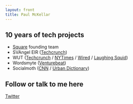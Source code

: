 ```yaml
---
layout: front
title: Paul McKellar
---
```


<div class="row">
  <div class="col-sm topic-section">
    <h2>
      10 years of tech projects
    </h2>
    <ul class="subtitle">
      <li>
        <a href="https://squareup.com/">Square</a> founding team<br />
      </li>
      <li>
        SVAngel EIR (<a href="https://techcrunch.com/2011/12/09/pm/">Techcrunch</a>)<br />
      </li>
      <li>
        WUT (<a href="https://techcrunch.com/2014/02/07/wut/">Techcrunch</a> /
          <a href="https://bits.blogs.nytimes.com/2014/07/13/certain-mobile-apps-covet-new-real-estate-the-lock-screen/">NYTimes</a> /
          <a href="https://www.wired.com/2014/06/smartphone-notifications/">Wired</a> /
          <a href="https://laughingsquid.com/wut-a-homescreen-chat-app-that-sends-silent-push-notifications/">Laughing Squid</a>)<br />
      </li>
      <li>
        Wordsmyte (<a href="https://venturebeat.com/2009/06/26/wordsmyte-find-the-right-word-to-expose-bad-things/">Venturebeat</a>)
      </li>
      <li>
        Socialmoth (<a href="http://money.cnn.com/2007/08/22/technology/facebook_economy.biz2/index.htm">CNN</a> / <a href="https://www.urbandictionary.com/define.php?term=socialmoth%20whore">Urban Dictionary</a>)
      </li>
    </ul>
  </div>
</div>
<div class="row">
  <div class="col-sm topic-section">
    <h2>
      Follow or talk to me here
    </h2>
    <p>
      <a href="http://twitter.com/pm">Twitter</a><br />
    </p>
  </div>
</div>
